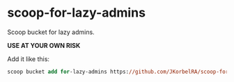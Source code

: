 # scoop-for-lazy-admins
Scoop bucket for lazy admins.

**USE AT YOUR OWN RISK**

Add it like this:

```ps
scoop bucket add for-lazy-admins https://github.com/JKorbelRA/scoop-for-lazy-admins.git main
```
